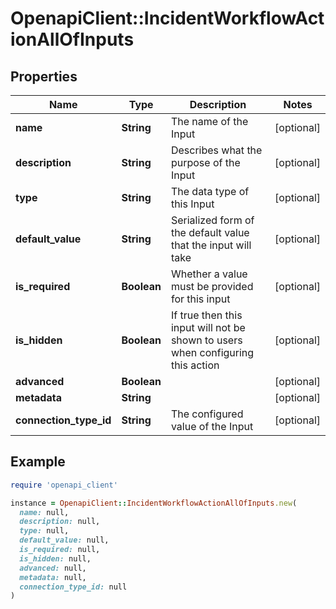 # OpenapiClient::IncidentWorkflowActionAllOfInputs

## Properties

| Name | Type | Description | Notes |
| ---- | ---- | ----------- | ----- |
| **name** | **String** | The name of the Input | [optional] |
| **description** | **String** | Describes what the purpose of the Input | [optional] |
| **type** | **String** | The data type of this Input | [optional] |
| **default_value** | **String** | Serialized form of the default value that the input will take | [optional] |
| **is_required** | **Boolean** | Whether a value must be provided for this input | [optional] |
| **is_hidden** | **Boolean** | If true then this input will not be shown to users when configuring this action | [optional] |
| **advanced** | **Boolean** |  | [optional] |
| **metadata** | **String** |  | [optional] |
| **connection_type_id** | **String** | The configured value of the Input | [optional] |

## Example

```ruby
require 'openapi_client'

instance = OpenapiClient::IncidentWorkflowActionAllOfInputs.new(
  name: null,
  description: null,
  type: null,
  default_value: null,
  is_required: null,
  is_hidden: null,
  advanced: null,
  metadata: null,
  connection_type_id: null
)
```

